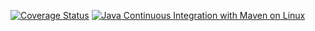 [![Coverage Status](https://coveralls.io/repos/github/giamberinigiulia/bookOrders/badge.svg?branch=coveralls)](https://coveralls.io/github/giamberinigiulia/bookOrders?branch=coveralls)
[![Java Continuous Integration with Maven on Linux](https://github.com/giamberinigiulia/bookOrders/actions/workflows/maven.yml/badge.svg)](https://github.com/giamberinigiulia/bookOrders/actions/workflows/maven.yml)
